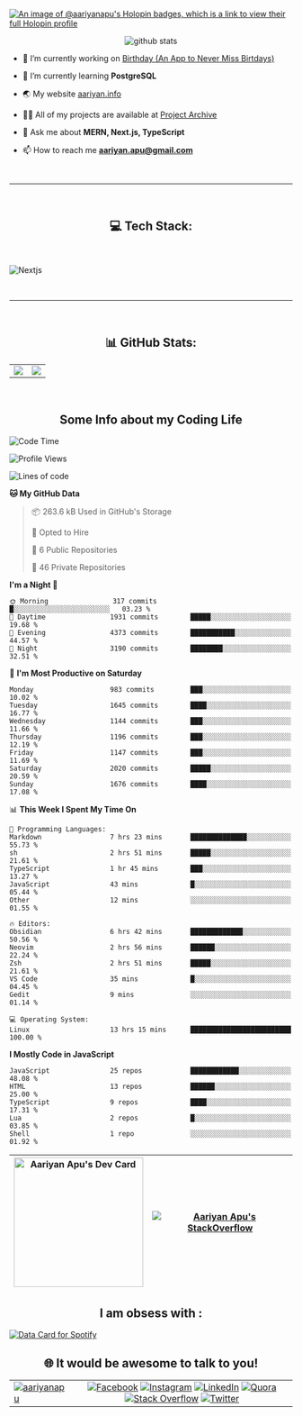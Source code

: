 [![An image of @aariyanapu's Holopin badges, which is a link to view their full Holopin profile](https://holopin.me/aariyanapu)](https://holopin.io/@aariyanapu)

<p align="center"> <img src="https://github-widgetbox.vercel.app/api/profile?username=aariyanapu&data=followers,repositories,stars,commits&theme=nautilus"  alt="github stats" /> </p>

- 🔭 I’m currently working on [Birthday (An App to Never Miss Birtdays)](https://allbirthday.vercel.app/)

- 🌱 I’m currently learning **PostgreSQL**

- 🌏 My website [aariyan.info](https://aariyan.info/)

- 👨‍💻 All of my projects are available at [Project Archive](https://www.aariyan.info/archive)

- 💬 Ask me about **MERN, Next.js, TypeScript**

- 📫 How to reach me **aariyan.apu@gmail.com**

</br>

---

</br>
<h2 align="center"> 💻 Tech Stack: </h2>
</br>

<p align='center'>

<img src="https://skillicons.dev/icons?i=nextjs,vite,react,redux,tailwind,materialui,sass,bootstrap,ts,js,express,nodejs,mongodb,postgres,prisma,redis,html,css,jquery,md,linux,git,docker,github,babel,bash,neovim,vim,ps,postman"
 alt="Nextjs" />

</p>

</br>

---

</br>
<h2 align="center"> 📊 GitHub Stats: </h2>

|                                                                                                                                                            |                                                                                                                   |
| ---------------------------------------------------------------------------------------------------------------------------------------------------------- | :---------------------------------------------------------------------------------------------------------------: |
| ![](https://github-readme-stats.vercel.app/api?username=aariyanapu&theme=material-palenight&hide_border=false&include_all_commits=true&count_private=true) | ![](https://github-readme-streak-stats.herokuapp.com/?user=aariyanapu&theme=material-palenight&hide_border=false) |

<br/>
<h2 align="center"> Some Info about my Coding Life </h2>

<!--START_SECTION:waka-->
![Code Time](http://img.shields.io/badge/Code%20Time-1%2C983%20hrs%2027%20mins-blue)

![Profile Views](http://img.shields.io/badge/Profile%20Views-0-blue)

![Lines of code](https://img.shields.io/badge/From%20Hello%20World%20I%27ve%20Written-2.6%20million%20lines%20of%20code-blue)

**🐱 My GitHub Data** 

> 📦 263.6 kB Used in GitHub's Storage 
 > 
> 💼 Opted to Hire
 > 
> 📜 6 Public Repositories 
 > 
> 🔑 46 Private Repositories 
 > 
**I'm a Night 🦉** 

```text
🌞 Morning                317 commits         █░░░░░░░░░░░░░░░░░░░░░░░░   03.23 % 
🌆 Daytime                1931 commits        █████░░░░░░░░░░░░░░░░░░░░   19.68 % 
🌃 Evening                4373 commits        ███████████░░░░░░░░░░░░░░   44.57 % 
🌙 Night                  3190 commits        ████████░░░░░░░░░░░░░░░░░   32.51 % 
```
📅 **I'm Most Productive on Saturday** 

```text
Monday                   983 commits         ███░░░░░░░░░░░░░░░░░░░░░░   10.02 % 
Tuesday                  1645 commits        ████░░░░░░░░░░░░░░░░░░░░░   16.77 % 
Wednesday                1144 commits        ███░░░░░░░░░░░░░░░░░░░░░░   11.66 % 
Thursday                 1196 commits        ███░░░░░░░░░░░░░░░░░░░░░░   12.19 % 
Friday                   1147 commits        ███░░░░░░░░░░░░░░░░░░░░░░   11.69 % 
Saturday                 2020 commits        █████░░░░░░░░░░░░░░░░░░░░   20.59 % 
Sunday                   1676 commits        ████░░░░░░░░░░░░░░░░░░░░░   17.08 % 
```


📊 **This Week I Spent My Time On** 

```text
💬 Programming Languages: 
Markdown                 7 hrs 23 mins       ██████████████░░░░░░░░░░░   55.73 % 
sh                       2 hrs 51 mins       █████░░░░░░░░░░░░░░░░░░░░   21.61 % 
TypeScript               1 hr 45 mins        ███░░░░░░░░░░░░░░░░░░░░░░   13.27 % 
JavaScript               43 mins             █░░░░░░░░░░░░░░░░░░░░░░░░   05.44 % 
Other                    12 mins             ░░░░░░░░░░░░░░░░░░░░░░░░░   01.55 % 

🔥 Editors: 
Obsidian                 6 hrs 42 mins       █████████████░░░░░░░░░░░░   50.56 % 
Neovim                   2 hrs 56 mins       ██████░░░░░░░░░░░░░░░░░░░   22.24 % 
Zsh                      2 hrs 51 mins       █████░░░░░░░░░░░░░░░░░░░░   21.61 % 
VS Code                  35 mins             █░░░░░░░░░░░░░░░░░░░░░░░░   04.45 % 
Gedit                    9 mins              ░░░░░░░░░░░░░░░░░░░░░░░░░   01.14 % 

💻 Operating System: 
Linux                    13 hrs 15 mins      █████████████████████████   100.00 % 
```

**I Mostly Code in JavaScript** 

```text
JavaScript               25 repos            ████████████░░░░░░░░░░░░░   48.08 % 
HTML                     13 repos            ██████░░░░░░░░░░░░░░░░░░░   25.00 % 
TypeScript               9 repos             ████░░░░░░░░░░░░░░░░░░░░░   17.31 % 
Lua                      2 repos             █░░░░░░░░░░░░░░░░░░░░░░░░   03.85 % 
Shell                    1 repo              ░░░░░░░░░░░░░░░░░░░░░░░░░   01.92 % 
```




<!--END_SECTION:waka-->

<!-- Activity Graph  -->

<div align="center">

| <a href="https://app.daily.dev/aariyanapu"><img src="https://api.daily.dev/devcards/9765e7151f4a4163a3aa26a1c1b5c469.png?r=1nz" width="230" alt="Aariyan Apu's Dev Card"/></a> | [![Aariyan Apu's StackOverflow](https://github-readme-stackoverflow.vercel.app/?userID=12180960&theme=dark)](https://stackoverflow.com/users/12180960/aariyan-apu) |
| ------------------------------------------------------------------------------------------------------------------------------------------------------------------------------ | ------------------------------------------------------------------------------------------------------------------------------------------------------------------ |

</div>

<div align="center">
<h2> I am obsess with : </div>

<a href="https://data-card-for-spotify.herokuapp.com/card?user_id=31tn6riohy27abhahkklkxmaigbu">
  <img src="https://data-card-for-spotify.herokuapp.com/api/card?user_id=31tn6riohy27abhahkklkxmaigbu" alt="Data Card for Spotify">
</a>

</div>

</br>
<h2 align="center"> 🌐 It would be awesome to talk to you!  </h2>

|                                                                                                                                                                              |                                                                                                                                                                                                                                                                                                                                                                                                                                                                                                                                                                                                                                                                                                                                                                                                                                   |
| ---------------------------------------------------------------------------------------------------------------------------------------------------------------------------- | :-------------------------------------------------------------------------------------------------------------------------------------------------------------------------------------------------------------------------------------------------------------------------------------------------------------------------------------------------------------------------------------------------------------------------------------------------------------------------------------------------------------------------------------------------------------------------------------------------------------------------------------------------------------------------------------------------------------------------------------------------------------------------------------------------------------------------------: |
| <a href="https://twitter.com/aariyanapu" target="blank"><img src="https://img.shields.io/twitter/follow/aariyanapu?logo=twitter&style=for-the-badge" alt="aariyanapu" /></a> | [![Facebook](https://img.shields.io/badge/Facebook-%231877F2.svg?logo=Facebook&logoColor=white)](https://facebook.com/aariyan.apu) [![Instagram](https://img.shields.io/badge/Instagram-%23E4405F.svg?logo=Instagram&logoColor=white)](https://instagram.com/aariyan.apu) [![LinkedIn](https://img.shields.io/badge/LinkedIn-%230077B5.svg?logo=linkedin&logoColor=white)](https://linkedin.com/in/aariyanapu) [![Quora](https://img.shields.io/badge/Quora-%23B92B27.svg?logo=Quora&logoColor=white)](https://quora.com/profile/Aariyan-Apu) [![Stack Overflow](https://img.shields.io/badge/-Stackoverflow-FE7A16?logo=stack-overflow&logoColor=white)](https://stackoverflow.com/users/12180960) [![Twitter](https://img.shields.io/badge/Twitter-%231DA1F2.svg?logo=Twitter&logoColor=white)](https://twitter.com/aariyanapu) |
